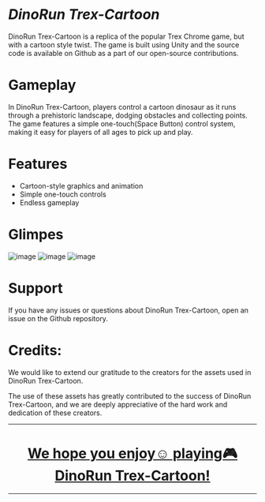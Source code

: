 # *********************DinoRun Trex-Cartoon*********************

DinoRun Trex-Cartoon is a replica of the popular Trex Chrome game, but with a cartoon style twist. The game is built using Unity and the source code is available on Github as a part of our open-source contributions.

# Gameplay

In DinoRun Trex-Cartoon, players control a cartoon dinosaur as it runs through a prehistoric landscape, dodging obstacles and collecting points. The game features a simple one-touch(Space Button) control system, making it easy for players of all ages to pick up and play.

# Features

- Cartoon-style graphics and animation
- Simple one-touch controls
- Endless gameplay

# Glimpes
![image](https://user-images.githubusercontent.com/84278213/214001227-97f2dfc0-3527-4b63-9631-900193390c3b.png)
![image](https://user-images.githubusercontent.com/84278213/214000968-8c57db65-a5ef-4658-acb2-778b28522beb.png)
![image](https://user-images.githubusercontent.com/84278213/214001065-2f354a7f-4674-4392-b423-cf0448eb2368.png)


# Support
If you have any issues or questions about DinoRun Trex-Cartoon, open an issue on the Github repository.

# Credits:
We would like to extend our gratitude to the  creators for the assets used in DinoRun Trex-Cartoon.

The use of these assets has greatly contributed to the success of DinoRun Trex-Cartoon, and we are deeply appreciative of the hard work and dedication of these creators.
<div align="center">


**************************************************************
# [We hope you enjoy☺ playing🎮 DinoRun Trex-Cartoon!](https://github.com/sponsors/himanshuskyrockets/)
***************************************************************
</div>

